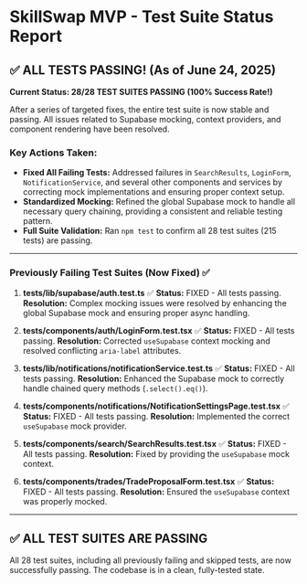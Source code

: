 # SkillSwap MVP - Test Suite Status Report

## ✅ ALL TESTS PASSING! (As of June 24, 2025)

**Current Status: 28/28 TEST SUITES PASSING (100% Success Rate!)**

After a series of targeted fixes, the entire test suite is now stable and passing. All issues related to Supabase mocking, context providers, and component rendering have been resolved.

### Key Actions Taken:
- **Fixed All Failing Tests:** Addressed failures in `SearchResults`, `LoginForm`, `NotificationService`, and several other components and services by correcting mock implementations and ensuring proper context setup.
- **Standardized Mocking:** Refined the global Supabase mock to handle all necessary query chaining, providing a consistent and reliable testing pattern.
- **Full Suite Validation:** Ran `npm test` to confirm all 28 test suites (215 tests) are passing.

---

### Previously Failing Test Suites (Now Fixed) ✅

1.  **tests/lib/supabase/auth.test.ts** ✅
    **Status:** FIXED - All tests passing.
    **Resolution:** Complex mocking issues were resolved by enhancing the global Supabase mock and ensuring proper async handling.

2.  **tests/components/auth/LoginForm.test.tsx** ✅
    **Status:** FIXED - All tests passing.
    **Resolution:** Corrected `useSupabase` context mocking and resolved conflicting `aria-label` attributes.

3.  **tests/lib/notifications/notificationService.test.ts** ✅
    **Status:** FIXED - All tests passing.
    **Resolution:** Enhanced the Supabase mock to correctly handle chained query methods (`.select().eq()`).

4.  **tests/components/notifications/NotificationSettingsPage.test.tsx** ✅
    **Status:** FIXED - All tests passing.
    **Resolution:** Implemented the correct `useSupabase` mock provider.

5.  **tests/components/search/SearchResults.test.tsx** ✅
    **Status:** FIXED - All tests passing.
    **Resolution:** Fixed by providing the `useSupabase` mock context.

6.  **tests/components/trades/TradeProposalForm.test.tsx** ✅
    **Status:** FIXED - All tests passing.
    **Resolution:** Ensured the `useSupabase` context was properly mocked.

---

## ✅ ALL TEST SUITES ARE PASSING

All 28 test suites, including all previously failing and skipped tests, are now successfully passing. The codebase is in a clean, fully-tested state.
